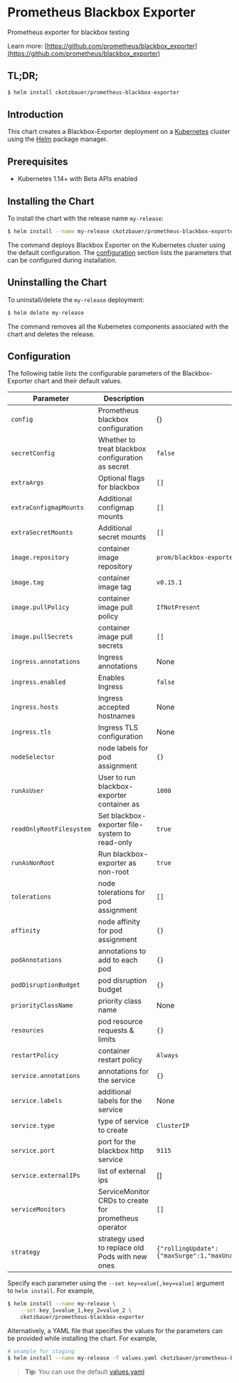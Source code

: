 # Prometheus Blackbox Exporter

Prometheus exporter for blackbox testing

Learn more: [https://github.com/prometheus/blackbox_exporter](https://github.com/prometheus/blackbox_exporter)

## TL;DR;

```bash
$ helm install ckotzbauer/prometheus-blackbox-exporter
```

## Introduction

This chart creates a Blackbox-Exporter deployment on a [Kubernetes](http://kubernetes.io) cluster using the [Helm](https://helm.sh) package manager.

## Prerequisites

- Kubernetes 1.14+ with Beta APIs enabled

## Installing the Chart

To install the chart with the release name `my-release`:

```bash
$ helm install --name my-release ckotzbauer/prometheus-blackbox-exporter
```

The command deploys Blackbox Exporter on the Kubernetes cluster using the default configuration. The [configuration](#configuration) section lists the parameters that can be configured during installation.

## Uninstalling the Chart

To uninstall/delete the `my-release` deployment:

```bash
$ helm delete my-release
```
The command removes all the Kubernetes components associated with the chart and deletes the release.

## Configuration

The following table lists the configurable parameters of the Blackbox-Exporter chart and their default values.

|               Parameter                |                    Description                    |            Default            |
| -------------------------------------- | ------------------------------------------------- | ----------------------------- |
| `config`                               | Prometheus blackbox configuration                 | {}                            |
| `secretConfig`                         | Whether to treat blackbox configuration as secret | `false`                       |
| `extraArgs`                            | Optional flags for blackbox                       | `[]`                          |
| `extraConfigmapMounts`                 | Additional configmap mounts                       | `[]`                          |
| `extraSecretMounts`                    | Additional secret mounts                          | `[]`                          |
| `image.repository`                     | container image repository                        | `prom/blackbox-exporter`      |
| `image.tag`                            | container image tag                               | `v0.15.1`                     |
| `image.pullPolicy`                     | container image pull policy                       | `IfNotPresent`                |
| `image.pullSecrets`                    | container image pull secrets                      | `[]`                          |
| `ingress.annotations`                  | Ingress annotations                               | None                          |
| `ingress.enabled`                      | Enables Ingress                                   | `false`                       |
| `ingress.hosts`                        | Ingress accepted hostnames                        | None                          |
| `ingress.tls`                          | Ingress TLS configuration                         | None                          |
| `nodeSelector`                         | node labels for pod assignment                    | `{}`                          |
| `runAsUser`                            | User to run blackbox-exporter container as        | `1000`                        |
| `readOnlyRootFilesystem`               | Set blackbox-exporter file-system to read-only    | `true`                        |
| `runAsNonRoot`                         | Run blackbox-exporter as non-root                 | `true`                        |
| `tolerations`                          | node tolerations for pod assignment               | `[]`                          |
| `affinity`                             | node affinity for pod assignment                  | `{}`                          |
| `podAnnotations`                       | annotations to add to each pod                    | `{}`                          |
| `podDisruptionBudget`                  | pod disruption budget                             | `{}`         |
| `priorityClassName`                    | priority class name                               | None                          |
| `resources`                            | pod resource requests & limits                    | `{}`                          |
| `restartPolicy`                        | container restart policy                          | `Always`                      |
| `service.annotations`                  | annotations for the service                       | `{}`                          |
| `service.labels`                       | additional labels for the service                 | None                          |
| `service.type`                         | type of service to create                         | `ClusterIP`                   |
| `service.port`                         | port for the blackbox http service                | `9115`                        |
| `service.externalIPs`                  | list of external ips                              | []                            |
| `serviceMonitors`                      | ServiceMonitor CRDs to create for prometheus operator  | `[]`      |
| `strategy`                             | strategy used to replace old Pods with new ones   | `{"rollingUpdate":{"maxSurge":1,"maxUnavailable":0},"type":"RollingUpdate"}` |

Specify each parameter using the `--set key=value[,key=value]` argument to `helm install`. For example,

```bash
$ helm install --name my-release \
    --set key_1=value_1,key_2=value_2 \
    ckotzbauer/prometheus-blackbox-exporter
```

Alternatively, a YAML file that specifies the values for the parameters can be provided while installing the chart. For example,

```bash
# example for staging
$ helm install --name my-release -f values.yaml ckotzbauer/prometheus-blackbox-exporter
```

> **Tip**: You can use the default [values.yaml](values.yaml)
